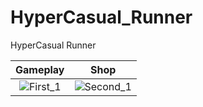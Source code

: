 # HyperCasual_Runner
HyperCasual Runner

Gameplay           |  Shop
:-------------------------:|:-------------------------:
![First_1](https://github.com/Bechoarslan/HyperCasual_Runner/assets/92801714/b972ebc8-0760-4156-888f-4cad231c797b)    | ![Second_1](https://github.com/Bechoarslan/HyperCasual_Runner/assets/92801714/eb278b4e-a144-443b-a5c7-9abceff6f62e)




